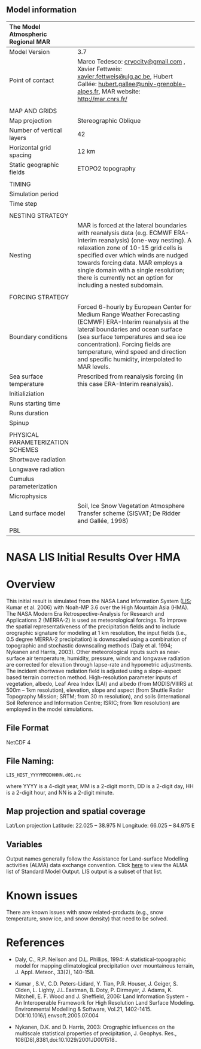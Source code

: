 ## Model information

|The Model Atmospheric Regional MAR||
|:-----|:-----|
|Model Version| 3.7|
|Point of contact |Marco Tedesco: cryocity@gmail.com , Xavier Fettweis: xavier.fettweis@ulg.ac.be, Hubert Gallée: hubert.gallee@univ-grenoble-alpes.fr, MAR website:  http://mar.cnrs.fr/ |
| | |
| MAP AND GRIDS | |
| Map projection | Stereographic Oblique |
| Number of vertical layers |42 |
| Horizontal grid spacing | 12 km |
| Static geographic fields |ETOPO2 topography |
| | |
| TIMING | |
| Simulation period |  |
| Time step | |
| | |
| NESTING STRATEGY | | 
| Nesting |MAR is forced at the lateral boundaries with reanalysis data (e.g. ECMWF ERA-Interim reanalysis) (one-way nesting).   A relaxation zone of 10-15 grid cells is specified over which winds are nudged towards forcing data.   MAR employs a single domain with a single resolution; there is currently not an option for including a nested subdomain. |
| | |
| FORCING STRATEGY | |
| Boundary conditions |Forced 6-hourly by European Center for Medium Range Weather Forecasting (ECMWF) ERA-Interim reanalysis at the lateral boundaries and ocean surface (sea surface temperatures and sea ice concentration).  Forcing fields are temperature, wind speed and direction and specific humidity, interpolated to MAR levels.  |
| Sea surface temperature |Prescribed from reanalysis forcing (in this case ERA-Interim reanalysis). |
| Initializiation |  | 
| Runs starting time | |
| Runs duration | | 
| Spinup | |
| | |
| PHYSICAL PARAMETERIZATION SCHEMES | | 
| Shortwave radiation | |
| Longwave radiation | |
| Cumulus parameterization | |
| Microphysics | | 
| Land surface model |Soil, Ice Snow Vegetation Atmosphere Transfer scheme  (SISVAT; De Ridder and Gallée, 1998)| 
| PBL | |


NASA LIS Initial Results Over HMA
=================================

# Overview

This initial result is simulated from the NASA Land Information System ([LIS](http://lis.gsfc.nasa.gov); Kumar et al. 2006) with Noah-MP 3.6 over the High Mountain Asia (HMA). The NASA Modern Era Retrospective-Analysis for Research and Applications 2 (MERRA-2) is used as meteorological forcings. To improve the spatial representativeness of the precipitation fields and to include orographic signature for modeling at 1 km resolution, the input fields (i.e., 0.5 degree MERRA-2 precipitation) is downscaled using a combination of topographic and stochastic downscaling methods (Daly et al. 1994; Nykanen and Harris, 2003). Other meteorological inputs such as near-surface air temperature, humidity, pressure, winds and longwave radiation are corrected for elevation through lapse-rate and hypometric adjustments. The incident shortwave radiation field is adjusted using a slope-aspect based terrain correction method. High-resolution parameter inputs of vegetation, albedo, Leaf Area Index (LAI) and albedo (from MODIS/VIIIRS at 500m – 1km resolution), elevation, slope and aspect (from Shuttle Radar Topography Mission; SRTM; from 30 m resolution), and soils (International Soil Reference and Information Centre; ISRIC; from 1km resolution) are employed in the model simulations.

## File Format

NetCDF 4

## File Naming:

```
LIS_HIST_YYYYMMDDHHNN.d01.nc
```

where YYYY is a 4-digit year, MM is a 2-digit month, DD is a 2-digit day, HH is a 2-digit hour, and NN is a 2-digit minute.

## Map projection and spatial coverage

Lat/Lon projection
Latitude: 22.025 – 38.975 N
Longitude: 66.025 – 84.975 E

## Variables

Output names generally follow the Assistance for Land-surface Modelling activities (ALMA) data exchange convention. Click [here](http://www.lmd.jussieu.fr/~polcher/ALMA/convention_output_3.html) to view the ALMA list of Standard Model Output. LIS output is a subset of that list.

# Known issues

There are known issues with snow related-products (e.g., snow temperature, snow ice, and snow density) that need to be solved.

# References

* Daly, C., R.P. Neilson and D.L. Phillips, 1994: A statistical-topographic model for mapping climatological precipitation over mountainous terrain, J. Appl. Meteor., 33(2), 140-158.

* Kumar , S.V., C.D. Peters-Lidard, Y. Tian, P.R. Houser, J. Geiger, S. Olden, L. Lighty, J.L.Eastman, B. Doty, P. Dirmeyer, J. Adams, K. Mitchell, E. F. Wood and J. Sheffield, 2006: Land Information System - An Interoperable Framework for High Resolution Land Surface Modeling. Environmental Modelling & Software, Vol.21, 1402-1415. DOI:10.1016/j.envsoft.2005.07.004

* Nykanen, D.K. and D. Harris, 2003: Orographic influences on the multiscale statistical properties of precipitation, J. Geophys. Res., 108(D8),8381,doi:10.1029/2001JD001518..


